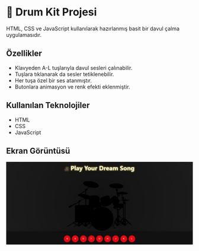 # 🥁 Drum Kit Projesi

HTML, CSS ve JavaScript kullanılarak hazırlanmış basit bir davul çalma uygulamasıdır.

## Özellikler
- Klavyeden A-L tuşlarıyla davul sesleri çalınabilir.
- Tuşlara tıklanarak da sesler tetiklenebilir.
- Her tuşa özel bir ses atanmıştır.
- Butonlara animasyon ve renk efekti eklenmiştir.

## Kullanılan Teknolojiler
- HTML
- CSS
- JavaScript
## Ekran Görüntüsü

![Uygulama Görüntüsü](assets/images/drumkit.jpg)